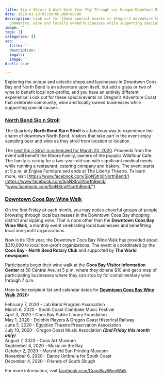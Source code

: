 ```yaml
---
title: Sip n Stroll & Wine Walk Your Way Through our Unique Downtown Districts
date: 2020-01-13T05:00:00.000+00:00
description: Look out for these special events on Oregon’s Adventure Coast that celebrate
  community, wine and locally owned businesses while supporting special causes.
image: ''
tags: []
categories: []
seo:
  title: ''
  description: ''
  imgalt: ''
  image: ''
draft: true

---
```

Exploring the unique and eclectic shops and businesses in Downtown Coos Bay and North Bend is an adventure upon itself, but add a glass or two of wine to benefit local non-profits, and you have an entirely different experience! Look out for these special events on Oregon’s Adventure Coast that celebrate community, wine and locally owned businesses while supporting special causes.

### [**North Bend Sip n Stroll**](https://www.facebook.com/SipNStrollNorthBend/?eid=ARCj24BiNxId-g3mSkI2ESyH0dIfjO4KypKLIHDHtINg8zgrnbGextco3OEmF_X-gAflDCeS0arZrIb9)

The Quarterly **North Bend Sip n Stroll** is a fabulous way to experience the charm of downtown North Bend. Visitors that take part in the event enjoy sampling beer and wine as they stroll from location to location.

The [next Sip n Stroll is scheduled for March 20, 2020](https://www.facebook.com/events/2379250162331991/). Proceeds from the event will benefit the Moore Family, owners of the popular Wildflour Cafe. The family is caring for a two-year-old son with significant medical needs while running a restaurant, catering company and bakery. The event starts at 5 p.m. at Engles Furniture and ends at The Liberty Theatre. To learn more, visit [https://www.facebook.com/SipNStrollNorthBend/](https://www.facebook.com/SipNStrollNorthBend/ "www.facebook.com/SipNStrollNorthBend/")

### [Downtown Coos Bay Wine Walk](https://www.facebook.com/CoosBayWineWalk/)

On the first Friday of each month, you may notice cheerful groups of people browsing through local businesses in the Downtown Coos Bay shopping district and sipping wine. That is none other than the **Downtown Coos Bay Wine Walk**, a monthly event celebrating local businesses and benefitting local non-profit organizations.

Now in its 13th year, the Downtown Coos Bay Wine Walk has provided about $310,000 to local non-profit organizations. The event is coordinated by the **Coos Bay - North Bend Rotary Club** and supported by **The World newspaper.**

Participants begin their wine walk at the **Coos Bay Visitor Information Center** at 50 Central Ave. at 5 p.m. where they donate $10 and get a map of participating businesses where they can stop by for complimentary wine through 7 p.m.

Here is the recipient list and calendar dates for [**Downtown Coos Bay Wine Walk**]() **2020:**

February 7, 2020 - Lab Band Program Association<br>
March 6, 2020 - South Coast Clambake Music Festival<br>
April 3, 2020 - Coos Bay Public Library Foundation<br>
May 1, 2020 - Dolphin Players & Oregon Coast Historical Railway<br>
June 5, 2020 - Egyptian Theatre Preservation Association<br>
July 10, 2020 - Oregon Coast Music Association **_(2nd Friday this month only)_**<br>
August 7, 2020 - Coos Art Museum<br>
September 4, 2020 - Music on the Bay<br>
October 2, 2020 - Marshfield Sun Printing Museum<br>
November 6, 2020 - Dance Umbrella for South Coast<br>
December 4, 2020 - Friends of South Slough<br>

For more information, visit [facebook.com/CoosBayWineWalk](http://facebook.com/CoosBayWineWalk).